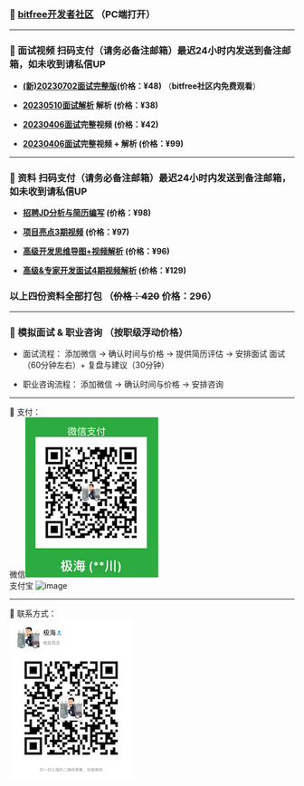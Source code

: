 ### ️🌟 [bitfree开发者社区](http://bitfree.cn) （**PC端打开**）



------

### ️🌟 面试视频 扫码支付（**请务必备注邮箱**）最迟24小时内发送到备注邮箱，如未收到请私信UP
+ **[(新)20230702面试完整版](https://www.bilibili.com/video/BV1gh4y1b735/)(价格：¥48)** （**bitfree社区内免费观看**）


+ **[20230510面试解析](https://www.bilibili.com/video/BV1gh4y1b735/) 解析 (价格：¥38)**  
 
+ **[20230406面试](https://www.bilibili.com/video/BV13v4y1W7Dg/)完整视频 (价格：¥42)**  
+ **[20230406面试](https://www.bilibili.com/video/BV13v4y1W7Dg/)完整视频 + 解析 (价格：¥99)**  

------
### ️🌟 资料 扫码支付（**请务必备注邮箱**）最迟24小时内发送到备注邮箱，如未收到请私信UP

+ **[招聘JD分析与简历编写](https://www.bilibili.com/video/BV1c3411Z7xB/) (价格：¥98)**  

+ **[项目亮点3期视频](https://www.bilibili.com/video/BV1UY4y1u7MB/) (价格：¥97)**  


+ **[高级开发思维导图+视频解析](https://www.bilibili.com/video/BV1rS4y1o7Ce/) (价格：¥96)** 


+ **[高级&专家开发面试4期视频解析](https://www.bilibili.com/video/BV1m34y1x7jW/) (价格：¥129)** 


###  以上四份资料全部打包 （~~价格：420~~ 价格：296）

------
###  🌟 模拟面试 & 职业咨询 （按职级浮动价格）
+ 面试流程：
添加微信 -> 确认时间与价格 -> 提供简历评估 -> 安排面试
面试（60分钟左右）+ 复盘与建议（30分钟）

+ 职业咨询流程：
添加微信 -> 确认时间与价格 -> 安排咨询

------
🌟 支付：<br>
微信![Pay](img/PaymentCode.jpeg)
<br>支付宝
<img width="220" alt="image" src="https://user-images.githubusercontent.com/98442707/201079853-2fa09c77-6a1a-4f7b-bbaa-6fa40c58c1f5.png">

------
🌟 联系方式： <br>
![weChat](img/weChat.jpeg)
